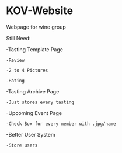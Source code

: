 KOV-Website
===========

Webpage for wine group

Still Need:


-Tasting Template Page

    -Review
 
    -2 to 4 Pictures

    -Rating


-Tasting Archive Page

    -Just stores every tasting 
  
  
-Upcoming Event Page

    -Check Box for every member with .jpg/name
  

-Better User System

    -Store users
  
    
